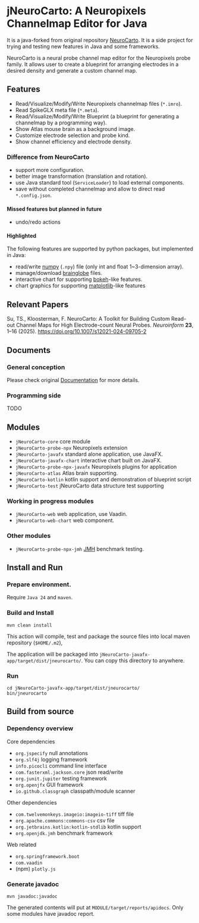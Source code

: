 jNeuroCarto: A Neuropixels Channelmap Editor for Java
=====================================================

It is a java-forked from original repository [NeuroCarto](https://github.com/AntonioST/NeuroCarto).
It is a side project for trying and testing new features in Java and some frameworks.

NeuroCarto is a neural probe channel map editor for the Neuropixels probe family.
It allows user to create a blueprint for arranging electrodes in a desired density
and generate a custom channel map.

Features
--------

- Read/Visualize/Modify/Write Neuropixels channelmap files (`*.imro`).
- Read SpikeGLX meta file (`*.meta`).
- Read/Visualize/Modify/Write Blueprint (a blueprint for generating a channelmap by a programming way).
- Show Atlas mouse brain as a background image.
- Customize electrode selection and probe kind.
- Show channel efficiency and electrode density.

### Difference from NeuroCarto

- support more configuration.
- better image transformation (translation and rotation).
- use Java standard tool (`ServiceLoader`) to load external components.
- save without completed channelmap and allow to direct read `*.config.json`.

#### Missed features but planned in future

- undo/redo actions

#### Highlighted

The following features are supported by python packages, but implemented in Java:

- read/write [numpy](https://github.com/numpy/numpy) (`.npy`) file (only int and float 1~3-dimension array).
- manage/download [brainglobe](https://github.com/brainglobe/brainglobe-atlasapi) files.
- interactive chart for supporting [bokeh](https://github.com/bokeh/bokeh)-like features.
- chart graphics for supporting [matplotlib](https://github.com/matplotlib/matplotlib)-like features

Relevant Papers
---------------

Su, TS., Kloosterman, F. NeuroCarto: A Toolkit for Building Custom Read-out Channel Maps for
High Electrode-count Neural Probes. *Neuroinform* **23**, 1–16 (2025).
https://doi.org/10.1007/s12021-024-09705-2

Documents
---------

### General conception

Please check original [Documentation](https://neurocarto.readthedocs.io/en/latest/) for more details.

### Programming side

TODO

Modules
-------

* `jNeuroCarto-core` core module
* `jNeuroCarto-probe-npx` Neuropixels extension
* `jNeuroCarto-javafx` standard alone application, use JavaFX.
* `jNeuroCarto-javafx-chart` interactive chart built on JavaFX.
* `jNeuroCarto-probe-npx-javafx` Neuropixels plugins for application
* `jNeuroCarto-atlas` Atlas brain supporting.
* `jNeuroCarto-kotlin` kotlin support and demonstration of blueprint script
* `jNeuroCarto-test` jNeuroCarto data structure test supporting

### Working in progress modules

* `jNeuroCarto-web` web application, use Vaadin.
* `jNeuroCarto-web-chart` web component.

### Other modules

* `jNeuroCarto-probe-npx-jmh` [JMH](https://github.com/openjdk/jmh) benchmark testing.

Install and Run
---------------

### Prepare environment.

Require `Java 24` and `maven`.

### Build and Install

```shell
mvn clean install
```

This action will compile, test and package the source files into local maven repository (`$HOME/.m2`),

The application will be packaged into `jNeuroCarto-javafx-app/target/dist/jneurocarto/`.
You can copy this directory to anywhere.

### Run

```shell
cd jNeuroCarto-javafx-app/target/dist/jneurocarto/
bin/jneurocarto
```

Build from source
-----------------

### Dependency overview

Core dependencies

- `org.jspecify` null annotations
- `org.slf4j` logging framework
- `info.picocli` command line interface
- `com.fasterxml.jackson.core` json read/write
- `org.junit.jupiter` testing framework
- `org.openjfx` GUI framework
- `io.github.classgraph` classpath/module scanner

Other dependencies

- `com.twelvemonkeys.imageio:imageio-tiff` tiff file
- `org.apache.commons:commons-csv` csv file
- `org.jetbrains.kotlin:kotlin-stdlib` kotlin support
- `org.openjdk.jmh` benchmark framework

Web related

- `org.springframework.boot`
- `com.vaadin`
- (npm) `plotly.js`

### Generate javadoc

```shell
mvn javadoc:javadoc
```

The generated contents will put at `MODULE/target/reports/apidocs`.
Only some modules have javadoc report.

